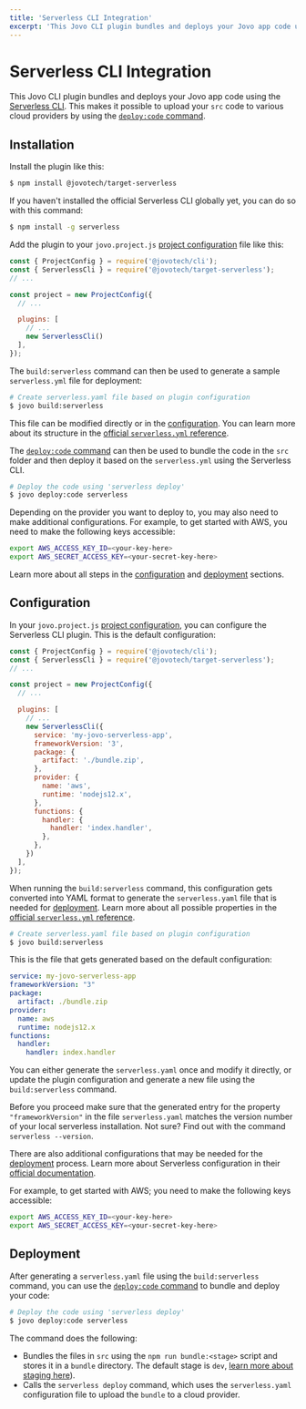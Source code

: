 ```yaml
---
title: 'Serverless CLI Integration'
excerpt: 'This Jovo CLI plugin bundles and deploys your Jovo app code using the Serverless CLI.'
---
```


# Serverless CLI Integration

This Jovo CLI plugin bundles and deploys your Jovo app code using the [Serverless CLI](https://www.serverless.com/). This makes it possible to upload your `src` code to various cloud providers by using the [`deploy:code` command](https://www.jovo.tech/docs/deploy-command#deploy:code).


## Installation

Install the plugin like this:

```sh
$ npm install @jovotech/target-serverless
```

If you haven't installed the official Serverless CLI globally yet, you can do so with this command:

```sh
$ npm install -g serverless
```

Add the plugin to your `jovo.project.js` [project configuration](https://www.jovo.tech/docs/project-config) file like this:

```js
const { ProjectConfig } = require('@jovotech/cli');
const { ServerlessCli } = require('@jovotech/target-serverless');
// ...

const project = new ProjectConfig({
  // ...

  plugins: [
    // ...
    new ServerlessCli()
  ],
});
```

The `build:serverless` command can then be used to generate a sample `serverless.yml` file for deployment:

```sh
# Create serverless.yaml file based on plugin configuration
$ jovo build:serverless
```

This file can be modified directly or in the [configuration](#configuration). You can learn more about its structure in the [official `serverless.yml` reference](https://www.serverless.com/framework/docs/providers/aws/guide/serverless.yml).

The [`deploy:code` command](https://www.jovo.tech/docs/deploy-command#deploy:code) can then be used to bundle the code in the `src` folder and then deploy it based on the `serverless.yml` using the Serverless CLI.

```sh
# Deploy the code using 'serverless deploy'
$ jovo deploy:code serverless
```

Depending on the provider you want to deploy to, you may also need to make additional configurations. For example, to get started with AWS, you need to make the following keys accessible:

```sh
export AWS_ACCESS_KEY_ID=<your-key-here>
export AWS_SECRET_ACCESS_KEY=<your-secret-key-here>
```

Learn more about all steps in the [configuration](#configuration) and [deployment](#deployment) sections.


## Configuration

In your `jovo.project.js` [project configuration](https://www.jovo.tech/docs/project-config), you can configure the Serverless CLI plugin. This is the default configuration:

```js
const { ProjectConfig } = require('@jovotech/cli');
const { ServerlessCli } = require('@jovotech/target-serverless');
// ...

const project = new ProjectConfig({
  // ...

  plugins: [
    // ...
    new ServerlessCli({
      service: 'my-jovo-serverless-app',
      frameworkVersion: '3',
      package: {
        artifact: './bundle.zip',
      },
      provider: {
        name: 'aws',
        runtime: 'nodejs12.x',
      },
      functions: {
        handler: {
          handler: 'index.handler',
        },
      },
    })
  ],
});
```

When running the `build:serverless` command, this configuration gets converted into YAML format to generate the `serverless.yaml` file that is needed for [deployment](#deployment). Learn more about all possible properties in the [official `serverless.yml` reference](https://www.serverless.com/framework/docs/providers/aws/guide/serverless.yml).

```sh
# Create serverless.yaml file based on plugin configuration
$ jovo build:serverless
```

This is the file that gets generated based on the default configuration:

```yaml
service: my-jovo-serverless-app
frameworkVersion: "3"
package:
  artifact: ./bundle.zip
provider:
  name: aws
  runtime: nodejs12.x
functions:
  handler:
    handler: index.handler
```

You can either generate the `serverless.yaml` once and modify it directly, or update the plugin configuration and generate a new file using the `build:serverless` command.

Before you proceed make sure that the generated entry for the property `"frameworkVersion"` in the file `serverless.yaml` matches the version number of your local serverless installation. Not sure? Find out with the command `serverless --version`. 

There are also additional configurations that may be needed for the [deployment](#deployment) process. Learn more about Serverless configuration in their [official documentation](https://www.serverless.com/framework/docs/).

For example, to get started with AWS; you need to make the following keys accessible:

```sh
export AWS_ACCESS_KEY_ID=<your-key-here>
export AWS_SECRET_ACCESS_KEY=<your-secret-key-here>
```


## Deployment

After generating a `serverless.yaml` file using the `build:serverless` command, you can use the [`deploy:code` command](https://www.jovo.tech/docs/deploy-command#deploy:code) to bundle and deploy your code:

```sh
# Deploy the code using 'serverless deploy'
$ jovo deploy:code serverless
```

The command does the following:
- Bundles the files in `src` using the `npm run bundle:<stage>` script and stores it in a `bundle` directory. The default stage is `dev`, [learn more about staging here](https://www.jovo.tech/docs/staging)).
- Calls the `serverless deploy` command, which uses the `serverless.yaml` configuration file to upload the `bundle` to a cloud provider.
